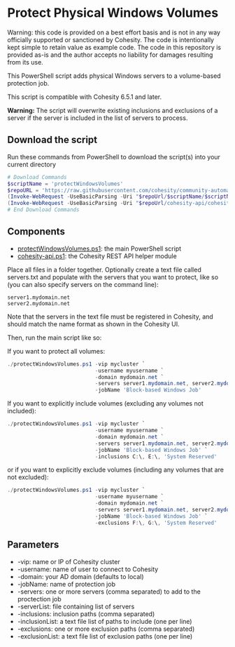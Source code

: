 # Protect Physical Windows Volumes

Warning: this code is provided on a best effort basis and is not in any way officially supported or sanctioned by Cohesity. The code is intentionally kept simple to retain value as example code. The code in this repository is provided as-is and the author accepts no liability for damages resulting from its use.

This PowerShell script adds physical Windows servers to a volume-based protection job.

This script is compatible with Cohesity 6.5.1 and later.

**Warning:** The script will overwrite existing inclusions and exclusions of a server if the server is included in the list of servers to process.

## Download the script

Run these commands from PowerShell to download the script(s) into your current directory

```powershell
# Download Commands
$scriptName = 'protectWindowsVolumes'
$repoURL = 'https://raw.githubusercontent.com/cohesity/community-automation-samples/main/powershell'
(Invoke-WebRequest -UseBasicParsing -Uri "$repoUrl/$scriptName/$scriptName.ps1").content | Out-File "$scriptName.ps1"; (Get-Content "$scriptName.ps1") | Set-Content "$scriptName.ps1"
(Invoke-WebRequest -UseBasicParsing -Uri "$repoUrl/cohesity-api/cohesity-api.ps1").content | Out-File cohesity-api.ps1; (Get-Content cohesity-api.ps1) | Set-Content cohesity-api.ps1
# End Download Commands
```

## Components

* [protectWindowsVolumes.ps1](https://raw.githubusercontent.com/cohesity/community-automation-samples/main/powershell/protectWindowsVolumes/protectWindowsVolumes.ps1): the main PowerShell script
* [cohesity-api.ps1](https://raw.githubusercontent.com/cohesity/community-automation-samples/main/powershell/cohesity-api/cohesity-api.ps1): the Cohesity REST API helper module

Place all files in a folder together. Optionally create a text file called servers.txt and populate with the servers that you want to protect, like so (you can also specify servers on the command line):

```text
server1.mydomain.net
server2.mydomain.net
```

Note that the servers in the text file must be registered in Cohesity, and should match the name format as shown in the Cohesity UI.

Then, run the main script like so:

If you want to protect all volumes:

```powershell
./protectWindowsVolumes.ps1 -vip mycluster `
                            -username myusername `
                            -domain mydomain.net `
                            -servers server1.mydomain.net, server2.mydomain.net `
                            -jobName 'Block-based Windows Job'
```

If you want to explicitly include volumes (excluding any volumes not included):

```powershell
./protectWindowsVolumes.ps1 -vip mycluster `
                            -username myusername `
                            -domain mydomain.net `
                            -servers server1.mydomain.net, server2.mydomain.net `
                            -jobName 'Block-based Windows Job' `
                            -inclusions C:\, E:\, 'System Reserved'
```

or if you want to explicitly exclude volumes (including any volumes that are not excluded):

```powershell
./protectWindowsVolumes.ps1 -vip mycluster `
                            -username myusername `
                            -domain mydomain.net `
                            -servers server1.mydomain.net, server2.mydomain.net `
                            -jobName 'Block-based Windows Job' `
                            -exclusions F:\, G:\, 'System Reserved'
```

## Parameters

* -vip: name or IP of Cohesity cluster
* -username: name of user to connect to Cohesity
* -domain: your AD domain (defaults to local)
* -jobName: name of protection job
* -servers: one or more servers (comma separated) to add to the proctection job
* -serverList: file containing list of servers
* -inclusions: inclusion paths (comma separated)
* -inclusionList: a text file list of paths to include (one per line)
* -exclusions: one or more exclusion paths (comma separated)
* -exclusionList: a text file list of exclusion paths (one per line)

